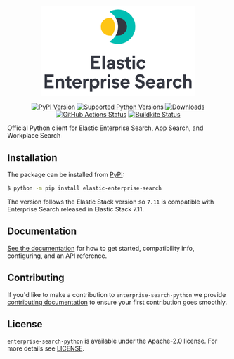 <p align="center">
  <a href="https://github.com/elastic/enterprise-search-python">
    <img src="https://raw.githubusercontent.com/elastic/enterprise-search-python/main/assets/elastic-enterprise-search-logo.png" width="70%" alt="Elastic Enterprise Search" />
  </a>
</p>
<p align="center">
<a href="https://pypi.org/project/elastic-enterprise-search"><img src="https://img.shields.io/pypi/v/elastic-enterprise-search" alt="PyPI Version"></a>
<a href="https://pypi.org/project/elastic-enterprise-search"><img src="https://img.shields.io/badge/python-2.7%20%7C%203.6%20%7C%203.7%20%7C%203.8%20%7C%203.9-blue" alt="Supported Python Versions"></a>
<a href="https://pepy.tech/project/elastic-enterprise-search"><img src="https://pepy.tech/badge/elastic-enterprise-search" alt="Downloads"></a>
<a href="https://github.com/elastic/enterprise-search-python/actions?query=workflow%3ACI"><img src="https://img.shields.io/github/workflow/status/elastic/enterprise-search-python/CI?label=tests" alt="GitHub Actions Status"></a>
<a href="https://buildkite.com/elastic/enterprise-search-python-test"><img src="https://badge.buildkite.com/52eefb5552fe436257c38234d19d9d457e5140b621ccb910e9.svg" alt="Buildkite Status"></a>
</p>


Official Python client for Elastic Enterprise Search, App Search, and Workplace Search

## Installation

The package can be installed from [PyPI](https://pypi.org/project/elastic-enterprise-search):

```bash
$ python -m pip install elastic-enterprise-search
```

The version follows the Elastic Stack version so `7.11` is compatible
with Enterprise Search released in Elastic Stack 7.11.

## Documentation

[See the documentation](https://www.elastic.co/guide/en/enterprise-search-clients/python) for how to get started,
compatibility info, configuring, and an API reference.

## Contributing

If you'd like to make a contribution to `enterprise-search-python` we 
provide [contributing documentation](https://github.com/elastic/enterprise-search-python/tree/main/CONTRIBUTING.md)
to ensure your first contribution goes smoothly.

## License

`enterprise-search-python` is available under the Apache-2.0 license.
For more details see [LICENSE](https://github.com/elastic/enterprise-search-python/blob/main/LICENSE).
